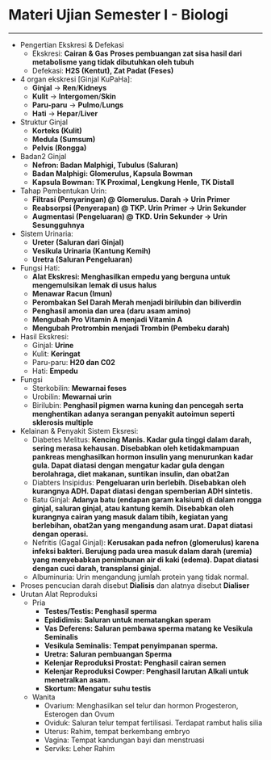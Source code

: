 # Materi Ujian Semester I - Biologi
---

- Pengertian Ekskresi & Defekasi
  - Ekskresi: **Cairan & Gas**
    **Proses pembuangan zat sisa hasil dari metabolisme yang tidak dibutuhkan oleh tubuh**
  - Defekasi: **H2S (Kentut), Zat Padat (Feses)**
- 4 organ ekskresi [Ginjal KuPaHa]:
  - **Ginjal** -> **Ren**/**Kidneys**
  - **Kulit** -> **Intergomen**/**Skin**
  - **Paru-paru** -> **Pulmo**/**Lungs**
  - **Hati** -> **Hepar**/**Liver**
- Struktur Ginjal
  - **Korteks (Kulit)**
  - **Medula (Sumsum)**
  - **Pelvis (Rongga)**
- Badan2 Ginjal
  - **Nefron: Badan Malphigi, Tubulus (Saluran)**
  - **Badan Malphigi: Glomerulus, Kapsula Bowman**
  - **Kapsula Bowman: TK Proximal, Lengkung Henle, TK Distall**
- Tahap Pembentukan Urin:
  - **Filtrasi (Penyaringan) @ Glomerulus. Darah -> Urin Primer**
  - **Reabsorpsi (Penyerapan) @ TKP. Urin Primer -> Urin Sekunder**
  - **Augmentasi (Pengeluaran) @ TKD. Urin Sekunder -> Urin Sesungguhnya**
- Sistem Urinaria:
  - **Ureter (Saluran dari Ginjal)**
  - **Vesikula Urinaria (Kantung Kemih)**
  - **Uretra (Saluran Pengeluaran)**
- Fungsi Hati:
  - **Alat Ekskresi: Menghasilkan empedu yang berguna untuk mengemulsikan lemak di usus halus**
  - **Menawar Racun (Imun)**
  - **Perombakan Sel Darah Merah menjadi birilubin dan biliverdin**
  - **Penghasil amonia dan urea (daru asam amino)**
  - **Mengubah Pro Vitamin A menjadi Vitamin A**
  - **Mengubah Protrombin menjadi Trombin (Pembeku darah)**
- Hasil Ekskresi:
  - Ginjal: **Urine**
  - Kulit: **Keringat**
  - Paru-paru: **H20 dan C02**
  - Hati: **Empedu**
- Fungsi
  - Sterkobilin: **Mewarnai feses**
  - Urobilin: **Mewarnai urin**
  - Birilubin: **Penghasil pigmen warna kuning dan pencegah serta menghentikan adanya serangan penyakit autoimun seperti sklerosis multiple**
- Kelainan & Penyakit Sistem Eksresi:
  - Diabetes Melitus: **Kencing Manis. Kadar gula tinggi dalam darah, sering merasa kehausan. Disebabkan oleh ketidakmampuan pankreas menghasilkan hormon insulin yang menurunkan kadar gula. Dapat diatasi dengan mengatur kadar gula dengan berolahraga, diet makanan, suntikan insulin, dan obat2an**
  - Diabters Insipidus: **Pengeluaran urin berlebih. Disebabkan oleh kurangnya ADH. Dapat diatasi dengan spemberian ADH sintetis.**
  - Batu Ginjal: **Adanya batu (endapan garam kalsium) di dalam rongga ginjal, saluran ginjal, atau kantung kemih. Disebabkan oleh kurangnya cairan yang masuk dalam tibih, kegiatan yang berlebihan, obat2an yang mengandung asam urat. Dapat diatasi dengan operasi.**
  - Nefritis (Gagal Ginjal): **Kerusakan pada nefron (glomerulus) karena infeksi bakteri. Berujung pada urea masuk dalam darah (uremia) yang menyebabkan penimbunan air di kaki (edema). Dapat diatasi dengan cuci darah, transplansi ginjal.**
  - Albuminuria: Urin mengandung jumlah protein yang tidak normal.
- Proses pencucian darah disebut **Dialisis** dan alatnya disebut **Dialiser**
- Urutan Alat Reproduksi
  - Pria
    - **Testes/Testis: Penghasil sperma**
    - **Epididimis: Saluran untuk mematangkan speram**
    - **Vas Deferens: Saluran pembawa sperma matang ke Vesikula Seminalis**
    - **Vesikula Seminalis: Tempat penyimpanan sperma.**
    - **Uretra: Saluran pembuangan Sperma**
    - **Kelenjar Reproduksi Prostat: Penghasil cairan semen**
    - **Kelenjar Reproduksi Cowper: Penghasil larutan Alkali untuk menetralkan asam.**
    - **Skortum: Mengatur suhu testis**
  - Wanita
    - Ovarium: Menghasilkan sel telur dan hormon Progesteron, Esterogen dan Ovum
    - Oviduk: Saluran telur tempat fertilisasi. Terdapat rambut halis silia
    - Uterus: Rahim, tempat berkembang embryo
    - Vagina: Tempat kandungan bayi dan menstruasi
    - Serviks: Leher Rahim